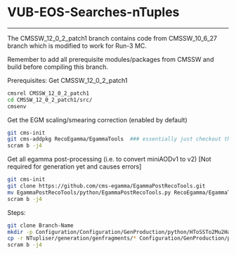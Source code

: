 VUB-EOS-Searches-nTuples
==============
***

The CMSSW_12_0_2_patch1 branch contains code from CMSSW_10_6_27 branch which is modified to work for Run-3 MC. 

Remember to add all prerequisite modules/packages from CMSSW and build before compiling this branch. 

Prerequisites: 
Get CMSSW_12_0_2_patch1 
```bash
cmsrel CMSSW_12_0_2_patch1
cd CMSSW_12_0_2_patch1/src/
cmsenv
```
Get the EGM scaling/smearing correction (enabled by default)
```bash
git cms-init
git cms-addpkg RecoEgamma/EgammaTools  ### essentially just checkout the package from CMSSW
scram b -j4
```
Get all egamma post-processing (i.e. to convert miniAODv1 to v2) [Not required for generation yet and causes errors]
```bash
git cms-init
git clone https://github.com/cms-egamma/EgammaPostRecoTools.git
mv EgammaPostRecoTools/python/EgammaPostRecoTools.py RecoEgamma/EgammaTools/python/.
scram b -j4
```

Steps: 
```bash
git clone Branch-Name
mkdir -p Configuration/Configuration/GenProduction/python/HToSSTo2Mu2Hadrons/ ### needed for CMSSW to find genfragments
cp -r NTupliser/generation/genfragments/* Configuration/GenProduction/python/HToSSTo2Mu2Hadrons/. ###copy all genfragments to created dir
scram b -j4
```

